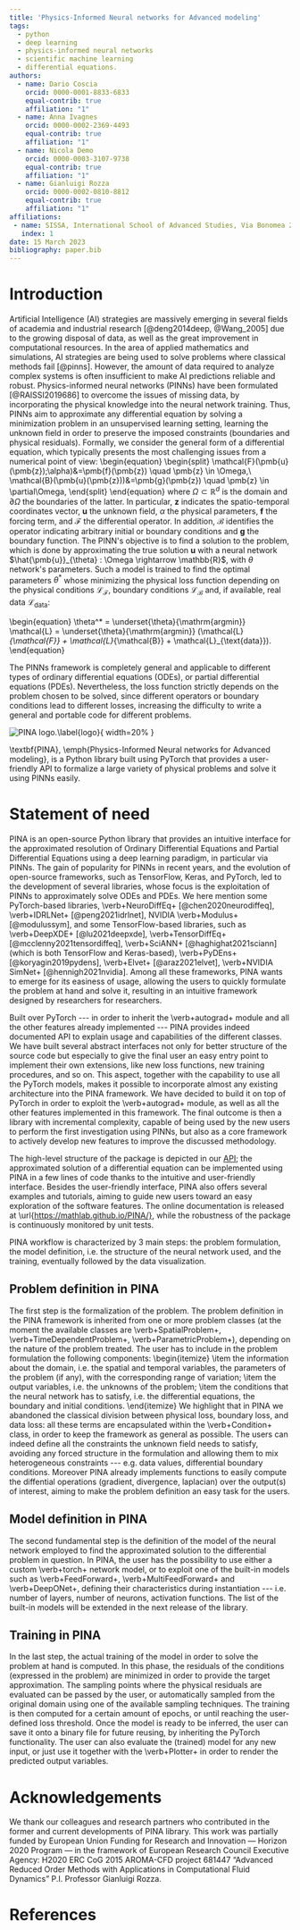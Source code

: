 ```yaml
---
title: 'Physics-Informed Neural networks for Advanced modeling'
tags:
  - python
  - deep learning
  - physics-informed neural networks
  - scientific machine learning
  - differential equations.
authors:
  - name: Dario Coscia
    orcid: 0000-0001-8833-6833
    equal-contrib: true
    affiliation: "1"
  - name: Anna Ivagnes
    orcid: 0000-0002-2369-4493
    equal-contrib: true
    affiliation: "1"
  - name: Nicola Demo
    orcid: 0000-0003-3107-9738
    equal-contrib: true
    affiliation: "1"
  - name: Gianluigi Rozza
    orcid: 0000-0002-0810-8812
    equal-contrib: true
    affiliation: "1"
affiliations:
 - name: SISSA, International School of Advanced Studies, Via Bonomea 265, Trieste, Italy
   index: 1
date: 15 March 2023
bibliography: paper.bib
---
```


# Introduction
Artificial Intelligence (AI) strategies are massively emerging in several fields of academia and industrial research [@deng2014deep, @Wang_2005] due to the growing disposal of data, as well as the great improvement in computational resources. In the area of applied mathematics and simulations, AI strategies are being used to solve problems where classical methods fail [@pinns].
However, the amount of data required to analyze complex systems is often insufficient to make AI predictions reliable and robust. Physics-informed neural networks (PINNs) have been formulated [@RAISSI2019686] to overcome the issues of missing data, by incorporating the physical knowledge into the neural network training. Thus, PINNs aim to approximate any differential equation by solving a minimization problem in an unsupervised learning setting, learning the unknown field in order to preserve the imposed constraints (boundaries and physical residuals). Formally, we consider the general form of a differential equation, which typically presents the most challenging issues from a numerical point of view:
\begin{equation}
\begin{split}
    \mathcal{F}(\pmb{u}(\pmb{z});\alpha)&=\pmb{f}(\pmb{z}) \quad \pmb{z} \in \Omega,\\
    \mathcal{B}(\pmb{u}(\pmb{z}))&=\pmb{g}(\pmb{z}) \quad \pmb{z} \in \partial\Omega,
\end{split}
\end{equation}
where $\Omega\subset\mathbb{R}^d$ is the domain and $\partial\Omega$ the boundaries of the latter. In particular, $\pmb{z}$ indicates the spatio-temporal coordinates vector, $\pmb{u}$ the unknown field, $\alpha$ the physical parameters, $\pmb{f}$ the forcing term, and $\mathcal{F}$ the differential operator. In addition, $\mathcal{B}$ identifies the operator indicating arbitrary initial or boundary conditions and $\pmb{g}$ the boundary function. The PINN's objective is to find a solution to the problem, which is done by approximating the true solution $\pmb{u}$ with a neural network $\hat{\pmb{u}}_{\theta} : \Omega \rightarrow \mathbb{R}$, with $\theta$ network's parameters. Such a model is trained to find the optimal parameters $\theta^*$ whose minimizing the physical loss function depending on the physical conditions $\mathcal{L}_{\mathcal{F}}$, boundary conditions $\mathcal{L}_{\mathcal{B}}$ and, if available, real data $\mathcal{L}_{\textrm{data}}$:

\begin{equation}
    \theta^* = \underset{\theta}{\mathrm{argmin}} \mathcal{L} =
    \underset{\theta}{\mathrm{argmin}} (\mathcal{L}_{\mathcal{F}} + \mathcal{L}_{\mathcal{B}} + \mathcal{L}_{\text{data}}).
\end{equation}


The PINNs framework is completely general and applicable to different types of ordinary differential equations (ODEs), or partial differential equations (PDEs). Nevertheless, the loss function strictly depends on the problem chosen to be solved, since different operators or boundary conditions lead to different losses, increasing the difficulty to write a general and portable code for different problems.

![PINA logo.\label{logo}](pina_logo.png){ width=20% }

\textbf{PINA}, \emph{Physics-Informed Neural networks for Advanced modeling}, is a Python library built using PyTorch that provides a user-friendly API to formalize a large variety of physical problems and solve it using PINNs easily.

# Statement of need
PINA is an open-source Python library that provides an intuitive interface for the approximated resolution of Ordinary Differential Equations and Partial Differential Equations using  a deep learning paradigm, in particular via PINNs.
The gain of popularity for PINNs in recent years, and the evolution of open-source frameworks, such as TensorFlow, Keras, and PyTorch, led to the development of several libraries, whose focus is the exploitation of PINNs to approximately solve ODEs and PDEs.
We here mention some PyTorch-based libraries, \verb+NeuroDiffEq+ [@chen2020neurodiffeq], \verb+IDRLNet+ [@peng2021idrlnet], NVIDIA \verb+Modulus+ [@modulussym], and some TensorFlow-based libraries, such as \verb+DeepXDE+ [@lu2021deepxde], \verb+TensorDiffEq+ [@mcclenny2021tensordiffeq], \verb+SciANN+ [@haghighat2021sciann] (which is both TensorFlow and Keras-based), \verb+PyDEns+ [@koryagin2019pydens], \verb+Elvet+ [@araz2021elvet], \verb+NVIDIA SimNet+ [@hennigh2021nvidia].
Among all these frameworks, PINA wants to emerge for its easiness of usage, allowing the users to quickly formulate the problem at hand and solve it, resulting in an intuitive framework designed by researchers for researchers.

Built over PyTorch --- in order to inherit the \verb+autograd+ module and all the other features already implemented --- PINA provides indeed documented API to explain usage and capabilities of the different classes. We have built several abstract interfaces not only for better structure of the source code but especially to give the final user an easy entry point to implement their own extensions, like new loss functions, new training procedures, and so on. This aspect, together with the capability to use all the PyTorch models, makes it possible to incorporate almost any existing architecture into the PINA framework.
We have decided to build it on top of PyTorch in order to exploit the \verb+autograd+ module, as well as all the other features implemented in this framework. The final outcome is then a library with incremental complexity, capable of being used by the new users to perform the first investigation using PINNs, but also as a core framework to actively develop new features to improve the discussed methodology.

The high-level structure of the package is depicted in our [API](https://github.com/mathLab/PINA/tree/master/readme/API_color.png); the approximated solution of a differential equation can be implemented using PINA in a few lines of code thanks to the intuitive and user-friendly interface.
Besides the user-friendly interface, PINA also offers several examples and tutorials, aiming to guide new users toward an easy exploration of the software features. The online documentation is released at \url{https://mathlab.github.io/PINA/}, while the robustness of the package is continuously monitored by unit tests.

PINA workflow is characterized by 3 main steps: the problem formulation, the model definition, i.e. the structure of the neural network used, and the training, eventually followed by the data visualization. 


## Problem definition in PINA
The first step is the formalization of the problem.
The problem definition in the PINA framework is inherited from one or more problem classes (at the moment the available classes are \verb+SpatialProblem+, \verb+TimeDependentProblem+, \verb+ParametricProblem+), depending on the nature of the problem treated.
The user has to include in the problem formulation the following components:
\begin{itemize}
    \item the information about the domain, i.e. the spatial and temporal variables, the parameters of the problem (if any), with the corresponding range of variation;
    \item the output variables, i.e. the unknowns of the problem;
    \item the conditions that the neural network has to satisfy, i.e. the differential equations, the boundary and initial conditions.
\end{itemize}
We highlight that in PINA we abandoned the classical division between physical loss, boundary loss, and data loss: all these terms are encapsulated within the \verb+Condition+ class, in order to keep the framework as general as possible. The users can indeed define all the constraints the unknown field needs to satisfy, avoiding any forced structure in the formulation and allowing them to mix heterogeneous constraints --- e.g. data values, differential boundary conditions. Moreover PINA already implements functions to easily compute the diffential operations (gradient, divergence, laplacian) over the output(s) of interest, aiming to make the problem definition an easy task for the users.

## Model definition in PINA
The second fundamental step is the definition of the model of the neural network employed to find the approximated solution to the differential problem in question.
In PINA, the user has the possibility to use either a custom \verb+torch+ network model, or to exploit one of the built-in models such as \verb+FeedForward+, \verb+MultiFeedForward+ and \verb+DeepONet+, defining their characteristics during instantiation --- i.e. number of layers, number of neurons, activation functions. The list of the built-in models will be extended in the next release of the library.

## Training in PINA
In the last step, the actual training of the model in order to solve the problem at hand is computed. In this phase, the residuals of the conditions (expressed in the problem) are minimized in order to provide the target approximation. The sampling points where the physical residuals are evaluated can be passed by the user, or automatically sampled from the original domain using one of the available sampling techniques.
The training is then computed for a certain amount of epochs, or until reaching the user-defined loss threshold.
Once the model is ready to be inferred, the user can save it onto a binary file for future reusing, by inheriting the PyTorch functionality. The user can also evaluate the (trained) model for any new input, or just use it together with the \verb+Plotter+ in order to render the predicted output variables.


# Acknowledgements

We thank our colleagues and research partners who contributed in the
former and current developments of PINA library.
This work was partially funded by European Union Funding for Research and Innovation — Horizon 2020 Program — in the framework of European Research Council Executive Agency: H2020 ERC CoG 2015 AROMA-CFD project 681447 “Advanced Reduced Order Methods with Applications in Computational Fluid Dynamics” P.I. Professor Gianluigi Rozza.

# References
